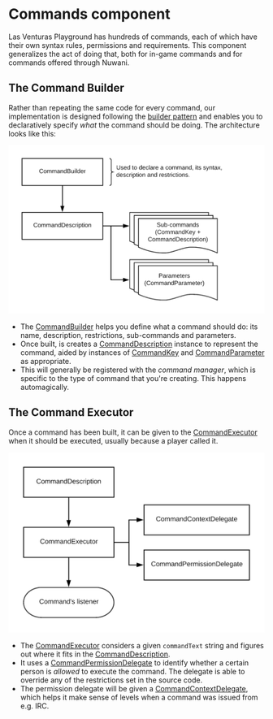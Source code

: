# Commands component
Las Venturas Playground has hundreds of commands, each of which have their own syntax rules,
permissions and requirements. This component generalizes the act of doing that, both for in-game
commands and for commands offered through Nuwani.

## The Command Builder
Rather than repeating the same code for every command, our implementation is designed following the
[builder pattern](https://en.wikipedia.org/wiki/Builder_pattern) and enables you to declaratively
specify _what_ the command should be doing. The architecture looks like this:

![Image of architecture](https://github.com/LVPlayground/playground/blob/master/docs/command-builder.png?raw=true)

  * The [CommandBuilder](command_builder.js) helps you define what a command should do: its name,
    description, restrictions, sub-commands and parameters.
  * Once built, is creates a [CommandDescription](command_description.js) instance to represent the
    command, aided by instances of [CommandKey](command_key.js) and [CommandParameter](command_parameter.js)
    as appropriate.
  * This will generally be registered with the _command manager_, which is specific to the type of
    command that you're creating. This happens automagically.

## The Command Executor
Once a command has been built, it can be given to the [CommandExecutor](command_executor.js) when
it should be executed, usually because a player called it.

![Image of architecture](https://github.com/LVPlayground/playground/blob/master/docs/command-executor.png?raw=true)

  * The [CommandExecutor](command_executor.js) considers a given `commandText` string and figures
    out where it fits in the [CommandDescription](command_description.js).
  * It uses a [CommandPermissionDelegate](command_permission_delegate.js) to identify whether a
    certain person is _allowed_ to execute the command. The delegate is able to override any of the
    restrictions set in the source code.
  * The permission delegate will be given a [CommandContextDelegate](command_context_delegte.js),
    which helps it make sense of levels when a command was issued from e.g. IRC.
